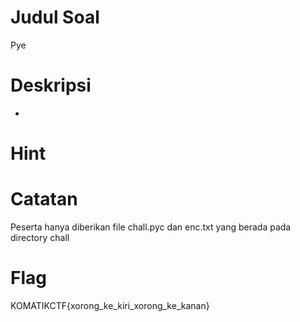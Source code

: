 # Judul Soal
Pye

# Deskripsi
-

# Hint

# Catatan
Peserta hanya diberikan file chall.pyc dan enc.txt yang berada pada directory chall

# Flag
KOMATIKCTF{xorong_ke_kiri_xorong_ke_kanan}

